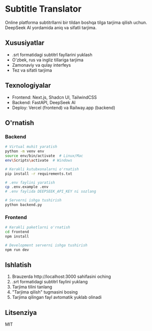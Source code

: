 # Subtitle Translator

Online platforma subtitrllarni bir tildan boshqa tilga tarjima qilish uchun. DeepSeek AI yordamida aniq va sifatli tarjima.

## Xususiyatlar

- .srt formatidagi subtitrl fayllarini yuklash
- O'zbek, rus va ingliz tillariga tarjima
- Zamonaviy va qulay interfeys
- Tez va sifatli tarjima

## Texnologiyalar

- Frontend: Next.js, Shadcn UI, TailwindCSS
- Backend: FastAPI, DeepSeek AI
- Deploy: Vercel (frontend) va Railway.app (backend)

## O'rnatish

### Backend

```bash
# Virtual muhit yaratish
python -m venv env
source env/bin/activate  # Linux/Mac
env\Scripts\activate  # Windows

# Kerakli kutubxonalarni o'rnatish
pip install -r requirements.txt

# .env faylini yaratish
cp .env.example .env
# .env faylida DEEPSEEK_API_KEY ni sozlang

# Serverni ishga tushirish
python backend.py
```

### Frontend

```bash
# Kerakli paketlarni o'rnatish
cd frontend
npm install

# Development serverni ishga tushirish
npm run dev
```

## Ishlatish

1. Brauzerda http://localhost:3000 sahifasini oching
2. .srt formatidagi subtitrl faylini yuklang
3. Tarjima tilini tanlang
4. "Tarjima qilish" tugmasini bosing
5. Tarjima qilingan fayl avtomatik yuklab olinadi

## Litsenziya

MIT
